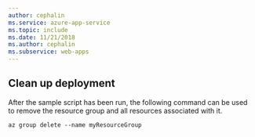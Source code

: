 ```yaml
---
author: cephalin
ms.service: azure-app-service
ms.topic: include
ms.date: 11/21/2018
ms.author: cephalin
ms.subservice: web-apps
---
```

## Clean up deployment

After the sample script has been run, the following command can be used to remove the resource group and all resources associated with it.

```azurecli
az group delete --name myResourceGroup
```
